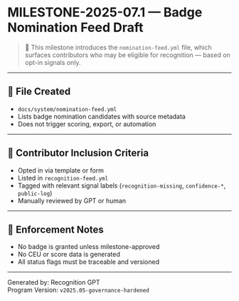 # MILESTONE-2025-07.1 — Badge Nomination Feed Draft

> 🧠 This milestone introduces the `nomination-feed.yml` file, which surfaces contributors who may be eligible for recognition — based on opt-in signals only.

---

## 📂 File Created

- `docs/system/nomination-feed.yml`  
- Lists badge nomination candidates with source metadata
- Does not trigger scoring, export, or automation

---

## 🧾 Contributor Inclusion Criteria

- Opted in via template or form
- Listed in `recognition-feed.yml`
- Tagged with relevant signal labels (`recognition-missing`, `confidence-*`, `public-log`)
- Manually reviewed by GPT or human

---

## 🚦 Enforcement Notes

- No badge is granted unless milestone-approved
- No CEU or score data is generated
- All status flags must be traceable and versioned

---

Generated by: Recognition GPT  
Program Version: `v2025.05-governance-hardened`
